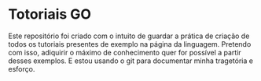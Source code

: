 # Totoriais GO

Este repositório foi criado com o intuito de guardar a prática de criação de todos
os tutoriais presentes de exemplo na página da linguagem. Pretendo com isso, adiquirir
o máximo de conhecimento quer for possível a partir desses exemplos. E estou usando
o git para documentar minha tragetória e esforço.

